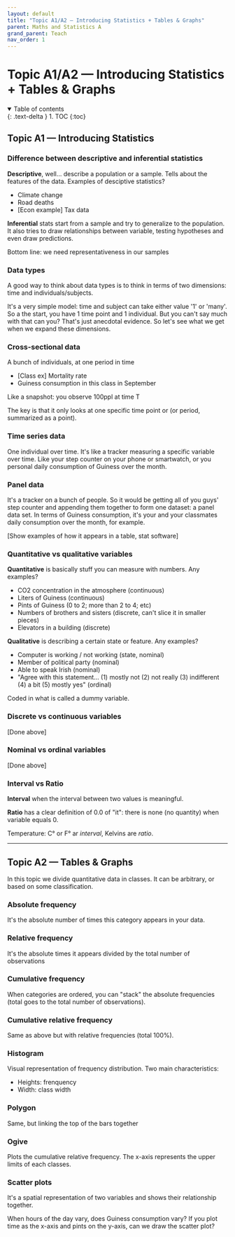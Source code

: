 ```yaml
---
layout: default
title: "Topic A1/A2 — Introducing Statistics + Tables & Graphs"
parent: Maths and Statistics A
grand_parent: Teach
nav_order: 1
---
```


# Topic A1/A2 — Introducing Statistics + Tables & Graphs

<details open markdown="block">
  <summary>
    Table of contents
  </summary>
  {: .text-delta }
1. TOC
{:toc}
</details>

## Topic A1 — Introducing Statistics

### Difference between descriptive and inferential statistics

**Descriptive**, well… describe a population or a sample. Tells about the features of the data. Examples of desciptive statistics?

- Climate change
- Road deaths
- [Econ example] Tax data

**Inferential** stats start from a sample and try to generalize to the population. It also tries to draw relationships between variable, testing hypotheses and even draw predictions.

Bottom line: we need representativeness in our samples

### Data types

A good way to think about data types is to think in terms of two dimensions: time and individuals/subjects.

It's a very simple model: time and subject can take either value '1' or 'many'. So a the start, you have 1 time point and 1 individual. But you can't say much with that can you? That's just anecdotal evidence. So let's see what we get when we expand these dimensions.

### Cross-sectional data

A bunch of individuals, at one period in time

- [Class ex] Mortality rate
- Guiness consumption in this class in September

Like a snapshot: you observe 100ppl at time T

The key is that it only looks at one specific time point or (or period, summarized as a point).

### Time series data

One individual over time. It's like a tracker measuring a specific variable over time. Like your step counter on your phone or smartwatch, or you personal daily consumption of Guiness over the month.

### Panel data

It's a tracker on a bunch of people. So it would be getting all of you guys' step counter and appending them together to form one dataset: a panel data set. In terms of Guiness consumption, it's your and your classmates daily consumption over the month, for example.

[Show examples of how it appears in a table, stat software]

### Quantitative vs qualitative variables

**Quantitative** is basically stuff you can measure with numbers. Any examples?

- CO2 concentration in the atmosphere (continuous)
- Liters of Guiness (continuous)
- Pints of Guiness (0 to 2; more than 2 to 4; etc)
- Numbers of brothers and sisters (discrete, can't slice it in smaller pieces)
- Elevators in a building (discrete)

**Qualitative** is describing a certain state or feature. Any examples?

- Computer is working / not working (state, nominal)
- Member of political party (nominal)
- Able to speak Irish (nominal)
- "Agree with this statement… (1) mostly not (2) not really (3) indifferent (4) a bit (5) mostly yes" (ordinal)

Coded in what is called a dummy variable.

### Discrete vs continuous variables

[Done above]

### Nominal vs ordinal variables

[Done above]

### Interval vs Ratio

**Interval** when the interval between two values is meaningful.

**Ratio** has a clear definition of 0.0 of "it": there is none (no quantity) when variable equals 0.

Temperature: C° or F° ar *interval*, Kelvins are *ratio*.

---

## Topic A2 — Tables & Graphs

In this topic we divide quantitative data in classes. It can be arbitrary, or based on some classification.

### Absolute frequency

It's the absolute number of times this category appears in your data.

### Relative frequency

It's the absolute times it appears divided by the total number of observations

### Cumulative frequency

When categories are ordered, you can "stack" the absolute frequencies (total goes to the total number of observations).

### Cumulative relative frequency

Same as above but with relative frequencies (total 100%).

### Histogram

Visual representation of frequency distribution. Two main characteristics:

- Heights: frenquency
- Width: class width

### Polygon

Same, but linking the top of the bars together

### Ogive

Plots the cumulative relative frequency. The x-axis represents the upper limits of each classes.

### Scatter plots

It's a spatial representation of two variables and shows their relationship together.

When hours of the day vary, does Guiness consumption vary? If you plot time as the x-axis and pints on the y-axis, can we draw the scatter plot?